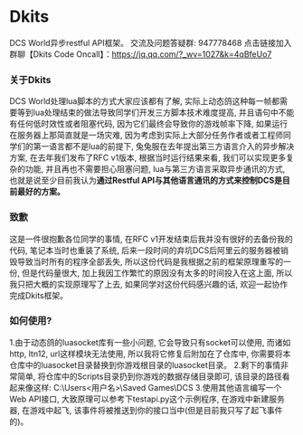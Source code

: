 # Dkits
DCS World异步restful API框架。
交流及问题答疑群: 947778468
点击链接加入群聊【Dkits Code Oncall】：https://jq.qq.com/?_wv=1027&k=4qBfeUo7

### 关于Dkits
  DCS World处理lua脚本的方式大家应该都有了解, 实际上动态鸽这种每一帧都需要等到lua处理结束的做法导致同学们开发三方脚本技术难度提高, 并且语句中不能有任何低时效性或者阻塞代码, 因为它们最终会导致你的游戏帧率下降, 如果运行在服务器上那简直就是一场灾难, 因为考虑到实际上大部分任务作者或者工程师同学们的第一语言都不是lua的前提下, 兔兔服在去年提出第三方语言介入的异步解决方案, 在去年我们发布了RFC v1版本, 根据当时运行结果来看, 我们可以实现更多复杂的功能, 并且再也不需要担心阻塞问题, lua与第三方语言采取异步通讯的方式, 也就是说至少目前我认为<strong>通过Restful API与其他语言通讯的方式来控制DCS是目前最好的方案。</strong>

### 致歉
  这是一件很抱歉各位同学的事情, 在RFC v1开发结束后我并没有很好的去备份我的代码, 笔记本当时也重装了系统, 后来一段时间的弃坑DCS后阿里云的服务器被销毁导致当时所有的程序全部丢失, 所以这份代码是我根据之前的框架原理重写的一份, 但是代码量很大, 加上我因工作繁忙的原因没有太多的时间投入在这上面, 所以我只把大概的实现原理写了上去, 如果同学对这份代码感兴趣的话, 欢迎一起协作完成Dkits框架。

### 如何使用?
  1.由于动态鸽的luasocket库有一些小问题, 它会导致只有socket可以使用, 而诸如http, ltn12, url这样模块无法使用, 所以我将它修复后附加在了仓库中, 你需要将本仓库中的luasocket目录替换到你游戏根目录的luasocket目录。
  2.剩下的事情非常简单, 将仓库中的Scripts目录扔到你游戏的数据存储目录即可, 该目录的路径看起来像这样:
  C:\Users\<用户名>\Saved Games\DCS
  3.使用其他语言编写一个Web API接口, 大致原理可以参考下testapi.py这个示例程序, 在游戏中新建服务器, 在游戏中起飞, 该事件将被推送到你的接口当中(但是目前我只写了起飞事件的)。
